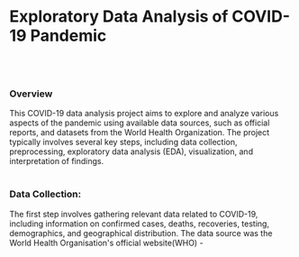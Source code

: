 #  Exploratory Data Analysis of COVID-19 Pandemic
<br/><br/>

### Overview
This COVID-19 data analysis project aims to explore and analyze various aspects of the pandemic using available data sources, such as official reports, and datasets from the World Health Organization. The project typically involves several key steps, including data collection, preprocessing, exploratory data analysis (EDA), visualization, and interpretation of findings.
<br/><br/>

### Data Collection:
The first step involves gathering relevant data related to COVID-19, including information on confirmed cases, deaths, recoveries, testing, demographics, and geographical distribution. The data source was the World Health Organisation's official website(WHO) - 
<br/><br/>
